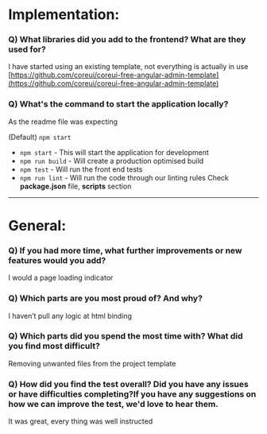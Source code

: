 ﻿
# Implementation:

### Q) What libraries did you add to the frontend? What are they used for?
I have started using an existing template, not everything is actually in use
[https://github.com/coreui/coreui-free-angular-admin-template](https://github.com/coreui/coreui-free-angular-admin-template)

### Q) What's the command to start the application locally?
As the readme file was expecting

(Default) `npm start`
* `npm start` - This will start the application for development
* `npm run build` - Will create a production optimised build
* `npm test` - Will run the front end tests
* `npm run lint` - Will run the code through our linting rules
Check **package.json** file, **scripts** section
---

# General:

### Q) If you had more time, what further improvements or new features would you add?
I would a page loading indicator

### Q) Which parts are you most proud of? And why?
I haven’t pull any logic at html binding

### Q) Which parts did you spend the most time with? What did you find most difficult?
Removing unwanted files from the project template

### Q) How did you find the test overall? Did you have any issues or have difficulties completing?If you have any suggestions on how we can improve the test, we'd love to hear them.
It was great, every thing was well instructed
